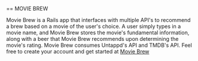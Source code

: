 == MOVIE BREW

Movie Brew is a Rails app that interfaces with multiple API's to recommend a brew based on a movie of the user's choice.
A user simply types in a movie name, and Movie Brew stores the movie's fundamental information, along with a beer that Movie Brew
recommends upon determining the movie's rating. Movie Brew consumes Untappd's API and TMDB's API.  Feel free to create
your account and get started at [Movie Brew](http://movie-drink.herokuapp.com/ "Movie Brew")
